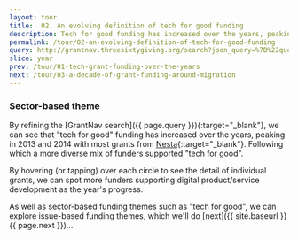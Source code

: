 ```yaml
---
layout: tour
title:  02. An evolving definition of tech for good funding
description: Tech for good funding has increased over the years, peaking in 2013 and 2014 with most grants from Nesta. Following which a more diverse mix of funders supported tech for good.
permalink: /tour/02-an-evolving-definition-of-tech-for-good-funding
query: http://grantnav.threesixtygiving.org/search?json_query=%7B%22query%22%3A+%7B%22bool%22%3A+%7B%22filter%22%3A+%5B%7B%22bool%22%3A+%7B%22should%22%3A+%5B%5D%7D%7D%2C+%7B%22bool%22%3A+%7B%22should%22%3A+%5B%5D%7D%7D%2C+%7B%22bool%22%3A+%7B%22should%22%3A+%5B%5D%2C+%22must%22%3A+%7B%7D%7D%7D%2C+%7B%22bool%22%3A+%7B%22should%22%3A+%7B%22range%22%3A+%7B%22amountAwarded%22%3A+%7B%7D%7D%7D%2C+%22must%22%3A+%7B%7D%7D%7D%2C+%7B%22bool%22%3A+%7B%22should%22%3A+%5B%7B%22range%22%3A+%7B%22awardDate%22%3A+%7B%22format%22%3A+%22year%22%2C+%22gte%22%3A+%222017%7C%7C%2Fy%22%2C+%22lte%22%3A+%222017%7C%7C%2Fy%22%7D%7D%7D%2C+%7B%22range%22%3A+%7B%22awardDate%22%3A+%7B%22format%22%3A+%22year%22%2C+%22gte%22%3A+%222016%7C%7C%2Fy%22%2C+%22lte%22%3A+%222016%7C%7C%2Fy%22%7D%7D%7D%2C+%7B%22range%22%3A+%7B%22awardDate%22%3A+%7B%22format%22%3A+%22year%22%2C+%22gte%22%3A+%222015%7C%7C%2Fy%22%2C+%22lte%22%3A+%222015%7C%7C%2Fy%22%7D%7D%7D%2C+%7B%22range%22%3A+%7B%22awardDate%22%3A+%7B%22format%22%3A+%22year%22%2C+%22gte%22%3A+%222014%7C%7C%2Fy%22%2C+%22lte%22%3A+%222014%7C%7C%2Fy%22%7D%7D%7D%2C+%7B%22range%22%3A+%7B%22awardDate%22%3A+%7B%22format%22%3A+%22year%22%2C+%22gte%22%3A+%222013%7C%7C%2Fy%22%2C+%22lte%22%3A+%222013%7C%7C%2Fy%22%7D%7D%7D%2C+%7B%22range%22%3A+%7B%22awardDate%22%3A+%7B%22format%22%3A+%22year%22%2C+%22gte%22%3A+%222012%7C%7C%2Fy%22%2C+%22lte%22%3A+%222012%7C%7C%2Fy%22%7D%7D%7D%2C+%7B%22range%22%3A+%7B%22awardDate%22%3A+%7B%22format%22%3A+%22year%22%2C+%22gte%22%3A+%222011%7C%7C%2Fy%22%2C+%22lte%22%3A+%222011%7C%7C%2Fy%22%7D%7D%7D%2C+%7B%22range%22%3A+%7B%22awardDate%22%3A+%7B%22format%22%3A+%22year%22%2C+%22gte%22%3A+%222010%7C%7C%2Fy%22%2C+%22lte%22%3A+%222010%7C%7C%2Fy%22%7D%7D%7D%2C+%7B%22range%22%3A+%7B%22awardDate%22%3A+%7B%22format%22%3A+%22year%22%2C+%22gte%22%3A+%222018%7C%7C%2Fy%22%2C+%22lte%22%3A+%222018%7C%7C%2Fy%22%7D%7D%7D%2C+%7B%22range%22%3A+%7B%22awardDate%22%3A+%7B%22format%22%3A+%22year%22%2C+%22gte%22%3A+%222009%7C%7C%2Fy%22%2C+%22lte%22%3A+%222009%7C%7C%2Fy%22%7D%7D%7D%5D%7D%7D%2C+%7B%22bool%22%3A+%7B%22should%22%3A+%5B%5D%7D%7D%2C+%7B%22bool%22%3A+%7B%22should%22%3A+%5B%5D%7D%7D%2C+%7B%22bool%22%3A+%7B%22should%22%3A+%5B%5D%7D%7D%5D%2C+%22must%22%3A+%7B%22query_string%22%3A+%7B%22query%22%3A+%22tech+digital+-equipment+-skills+-camera+-photocopier+-film+-media+-recorders+-projector+-exclusion+-inclusion+-isolation+-cyber+-arcadia+-wellcome+-%5C%22sports+lighting%5C%22+-college%22%2C+%22default_field%22%3A+%22_all%22%7D%7D%7D%7D%2C+%22sort%22%3A+%7B%22_score%22%3A+%7B%22order%22%3A+%22desc%22%7D%7D%2C+%22aggs%22%3A+%7B%22currency%22%3A+%7B%22terms%22%3A+%7B%22field%22%3A+%22currency%22%2C+%22size%22%3A+3%7D%7D%2C+%22fundingOrganization%22%3A+%7B%22terms%22%3A+%7B%22field%22%3A+%22fundingOrganization.id_and_name%22%2C+%22size%22%3A+3%7D%7D%2C+%22recipientOrganization%22%3A+%7B%22terms%22%3A+%7B%22field%22%3A+%22recipientOrganization.id_and_name%22%2C+%22size%22%3A+3%7D%7D%2C+%22awardYear%22%3A+%7B%22date_histogram%22%3A+%7B%22field%22%3A+%22awardDate%22%2C+%22format%22%3A+%22yyyy%22%2C+%22interval%22%3A+%22year%22%2C+%22order%22%3A+%7B%22_key%22%3A+%22desc%22%7D%7D%7D%2C+%22recipientRegionName%22%3A+%7B%22terms%22%3A+%7B%22field%22%3A+%22recipientRegionName%22%2C+%22size%22%3A+3%7D%7D%2C+%22recipientDistrictName%22%3A+%7B%22terms%22%3A+%7B%22field%22%3A+%22recipientDistrictName%22%2C+%22size%22%3A+3%7D%7D%7D%2C+%22extra_context%22%3A+%7B%22awardYear_facet_size%22%3A+50%2C+%22amountAwardedFixed_facet_size%22%3A+3%7D%7D
slice: year
prev: /tour/01-tech-grant-funding-over-the-years
next: /tour/03-a-decade-of-grant-funding-around-migration
---
```


### Sector-based theme

By refining the [GrantNav search]({{ page.query }}){:target="_blank"}, we can see that "tech for good" funding has increased over the years, peaking in 2013 and 2014 with most grants from [Nesta](https://www.nesta.org.uk/){:target="_blank"}. Following which a more diverse mix of funders supported "tech for good".

By hovering (or tapping) over each circle to see the detail of individual grants, we can spot more funders supporting digital product/service development as the year's progress.

As well as sector-based funding themes such as "tech for good", we can explore issue-based funding themes, which we'll do [next]({{ site.baseurl }}{{ page.next }})...
